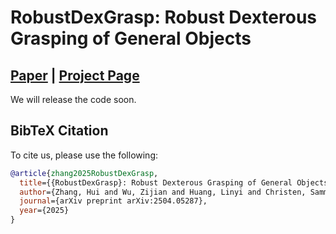 # RobustDexGrasp: Robust Dexterous Grasping of General Objects

## [Paper](https://arxiv.org/abs/2504.05287) | [Project Page](https://zdchan.github.io/Robust_DexGrasp/) 

We will release the code soon.





## BibTeX Citation

To cite us, please use the following:

```bibtex
@article{zhang2025RobustDexGrasp,
  title={{RobustDexGrasp}: Robust Dexterous Grasping of General Objects},
  author={Zhang, Hui and Wu, Zijian and Huang, Linyi and Christen, Sammy and Song, Jie},
  journal={arXiv preprint arXiv:2504.05287},
  year={2025}
}
```
